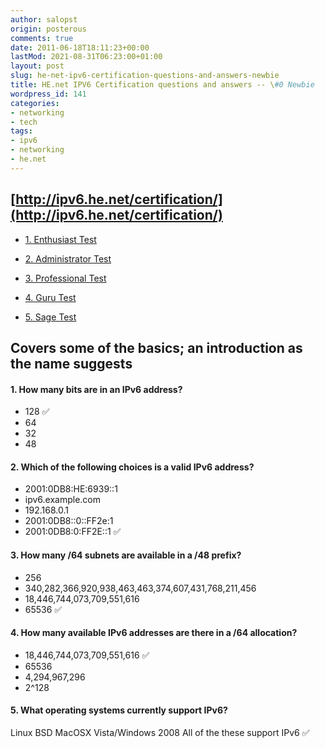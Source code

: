 ```yaml
---
author: salopst
origin: posterous
comments: true
date: 2011-06-18T18:11:23+00:00
lastMod: 2021-08-31T06:23:00+01:00
layout: post
slug: he-net-ipv6-certification-questions-and-answers-newbie
title: HE.net IPV6 Certification questions and answers -- \#0 Newbie
wordpress_id: 141
categories:
- networking
- tech
tags:
- ipv6
- networking
- he.net
---
```



## [http://ipv6.he.net/certification/](http://ipv6.he.net/certification/)

	
  * [1. Enthusiast Test](/he-net-ipv6-certification-questions-and-answers-enthusiast/)

	
  * [2. Administrator Test](/he-net-ipv6-certification-questions-and-answers-administrator/)

	
  * [3. Professional Test](/he-net-ipv6-certification-questions-and-answers-professional/)

	
  * [4. Guru Test](/he-net-ipv6-certification-questions-and-answers-guru/)

	
  * [5. Sage Test](/he-net-ipv6-certification-questions-and-answers-sage/)


## Covers some of the basics; an introduction as the name suggests


#### 1. How many bits are in an IPv6 address?
- 128   ✅
- 64
- 32
- 48

#### 2. Which of the following choices is a valid IPv6 address?
- 2001:0DB8:HE:6939::1
- ipv6.example.com
- 192.168.0.1
- 2001:0DB8::0::FF2e:1
- 2001:0DB8:0:FF2E::1   ✅

#### 3. How many /64 subnets are available in a /48 prefix?
- 256
- 340,282,366,920,938,463,463,374,607,431,768,211,456
- 18,446,744,073,709,551,616
- 65536   ✅

#### 4. How many available IPv6 addresses are there in a /64 allocation?
- 18,446,744,073,709,551,616   ✅
- 65536
- 4,294,967,296
- 2^128

#### 5. What operating systems currently support IPv6?
Linux
BSD
MacOSX
Vista/Windows 2008
All of the these support IPv6   ✅
